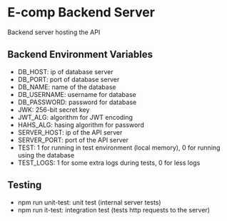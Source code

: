# E-comp Backend Server
Backend server hosting the API

## Backend Environment Variables
- DB_HOST: ip of database server
- DB_PORT: port of database server
- DB_NAME: name of the database
- DB_USERNAME: username for database
- DB_PASSWORD: password for database
- JWK: 256-bit secret key
- JWT_ALG: algorithm for JWT encoding
- HAHS_ALG: hasing algorithm for password
- SERVER_HOST: ip of the API server
- SERVER_PORT: port of the API server
- TEST: 1 for running in test environment (local memory), 0 for running using the database
- TEST_LOGS: 1 for some extra logs during tests, 0 for less logs

## Testing
- npm run unit-test: unit test (internal server tests)
- npm run it-test: integration test (tests http requests to the server)